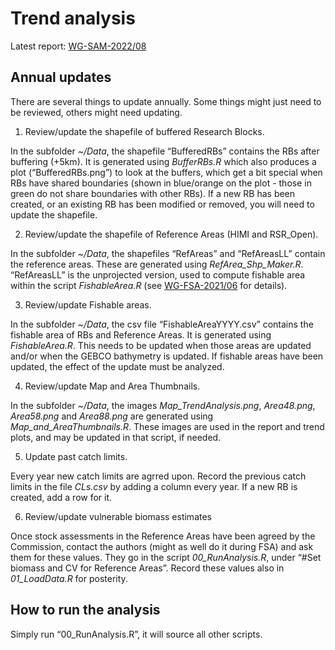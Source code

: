 
<!-- README.md is generated from README.Rmd. Please edit the .Rmd file then knit it -->

# Trend analysis

Latest report:
[WG-SAM-2022/08](https://meetings.ccamlr.org/en/wg-sam-2022/08)

## Annual updates

There are several things to update annually. Some things might just need
to be reviewed, others might need updating.

1.  Review/update the shapefile of buffered Research Blocks.

In the subfolder *\~/Data*, the shapefile “BufferedRBs” contains the RBs
after buffering (+5km). It is generated using *BufferRBs.R* which also
produces a plot (“BufferedRBs.png”) to look at the buffers, which get a
bit special when RBs have shared boundaries (shown in blue/orange on the
plot - those in green do not share boundaries with other RBs). If a new
RB has been created, or an existing RB has been modified or removed, you
will need to update the shapefile.

2.  Review/update the shapefile of Reference Areas (HIMI and RSR_Open).

In the subfolder *\~/Data*, the shapefiles “RefAreas” and “RefAreasLL”
contain the reference areas. These are generated using
*RefArea_Shp_Maker.R*. “RefAreasLL” is the unprojected version, used to
compute fishable area within the script *FishableArea.R* (see
[WG-FSA-2021/06](https://www.ccamlr.org/en/wg-fsa-2021/06) for details).

3.  Review/update Fishable areas.

In the subfolder *\~/Data*, the csv file “FishableAreaYYYY.csv” contains
the fishable area of RBs and Reference Areas. It is generated using
*FishableArea.R*. This needs to be updated when those areas are updated
and/or when the GEBCO bathymetry is updated. If fishable areas have been
updated, the effect of the update must be analyzed.

4.  Review/update Map and Area Thumbnails.

In the subfolder *\~/Data*, the images *Map_TrendAnalysis.png*,
*Area48.png*, *Area58.png* and *Area88.png* are generated using
*Map_and_AreaThumbnails.R*. These images are used in the report and
trend plots, and may be updated in that script, if needed.

5.  Update past catch limits.

Every year new catch limits are agrred upon. Record the previous catch
limits in the file *CLs.csv* by adding a column every year. If a new RB
is created, add a row for it.

6.  Review/update vulnerable biomass estimates

Once stock assessments in the Reference Areas have been agreed by the
Commission, contact the authors (might as well do it during FSA) and ask
them for these values. They go in the script *00_RunAnalysis.R*, under
“\#Set biomass and CV for Reference Areas”. Record these values also in
*01_LoadData.R* for posterity.

## How to run the analysis

Simply run “00_RunAnalysis.R”, it will source all other scripts.
